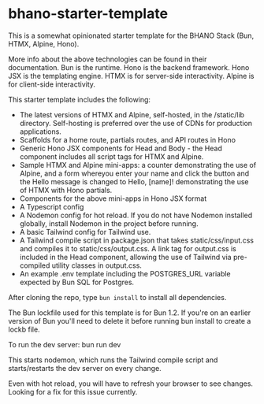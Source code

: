# bhano-starter-template

This is a somewhat opinionated starter template for the BHANO Stack (Bun, HTMX, Alpine, Hono).

More info about the above technologies can be found in their documentation.
Bun is the runtime.  Hono is the backend framework.  Hono JSX is the templating engine.  HTMX is for server-side interactivity.  Alpine is for client-side interactivity. 

This starter template includes the following:

- The latest versions of HTMX and Alpine, self-hosted, in the /static/lib directory.  Self-hosting is preferred over the use of CDNs for production applications.
- Scaffolds for a home route, partials routes, and API routes in Hono
- Generic Hono JSX components for Head and Body - the Head component includes all script tags for HTMX and Alpine.
- Sample HTMX and Alpine mini-apps: a counter demonstrating the use of Alpine, and a form whereyou enter your name and click the button and the Hello message is changed to Hello, [name]! demonstrating the use of HTMX with Hono partials.
- Components for the above mini-apps in Hono JSX format
- A Typescript config
- A Nodemon config for hot reload.  If you do not have Nodemon installed globally, install Nodemon in the project before running.
- A basic Tailwind config for Tailwind use.
- A Tailwind compile script in package.json that takes static/css/input.css and compiles it to static/css/output.css.  A link tag for output.css is included in the Head component, allowing the use of Tailwind via pre-compiled utility classes in output.css.
- An example .env template including the POSTGRES_URL variable expected by Bun SQL for Postgres.

After cloning the repo, type ``bun install`` to install all dependencies.

The Bun lockfile used for this template is for Bun 1.2.  If you're on an earlier version of Bun you'll need to delete it before running bun install to create a lockb file.

To run the dev server:
bun run dev

This starts nodemon, which runs the Tailwind compile script and starts/restarts the dev server on every change.

Even with hot reload, you will have to refresh your browser to see changes.  Looking for a fix for this issue currently.
